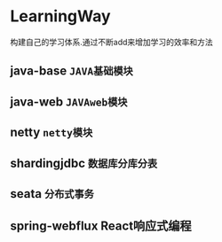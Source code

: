 # LearningWay
构建自己的学习体系.通过不断add来增加学习的效率和方法


## java-base  `JAVA基础模块`


## java-web  `JAVAweb模块`

## netty `netty模块`

## shardingjdbc `数据库分库分表` 


## seata `分布式事务`

## spring-webflux React响应式编程
